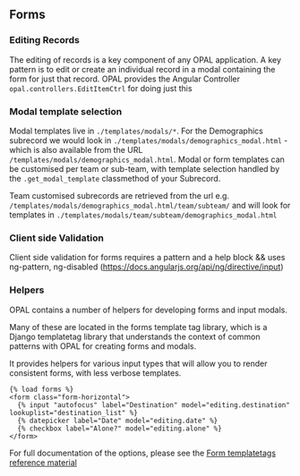 ## Forms

### Editing Records

The editing of records is a key component of any OPAL application. A key pattern is to edit
or create an individual record in a modal containing the form for just that record. OPAL provides
the Angular Controller `opal.controllers.EditItemCtrl` for doing just this

### Modal template selection

Modal templates live in `./templates/modals/*`. For the Demographics subrecord we would
look in `./templates/modals/demographics_modal.html` - which is also available from the URL
`/templates/modals/demographics_modal.html`. Modal or form templates can be customised per
team or sub-team, with template selection handled by the `.get_modal_template` classmethod of your
Subrecord.

Team customised subrecords are retrieved from the url e.g.
`/templates/modals/demographics_modal.html/team/subteam/` and will look for templates in 
`./templates/modals/team/subteam/demographics_modal.html`

### Client side Validation

Client side validation for forms requires a pattern and a help block && uses ng-pattern, ng-disabled (https://docs.angularjs.org/api/ng/directive/input)

### Helpers

OPAL contains a number of helpers for developing forms and input modals.

Many of these are located in the forms template tag library, which is a
Django templatetag library that understands the context of common patterns with
OPAL for creating forms and modals. 

It provides helpers for various input types that will allow you to render consistent
forms, with less verbose templates.

    {% load forms %}
    <form class="form-horizontal">
      {% input "autofocus" label="Destination" model="editing.destination" lookuplist="destination_list" %}
      {% datepicker label="Date" model="editing.date" %}
      {% checkbox label="Alone?" model="editing.alone" %}
    </form>


For full documentation of the options, please see the [Form templatetags reference material](/reference/form_templatetags/)

